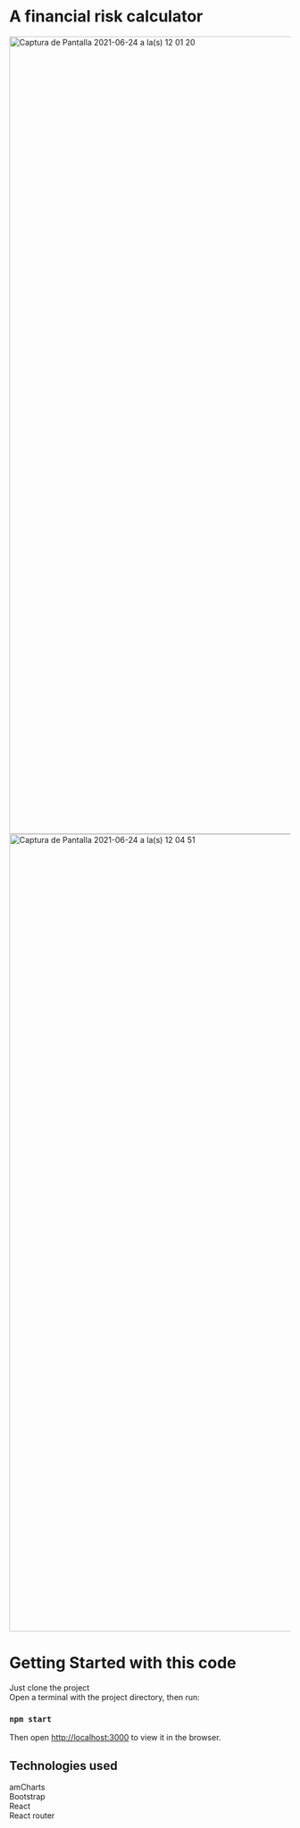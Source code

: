 # A financial risk calculator
<img width="1429" alt="Captura de Pantalla 2021-06-24 a la(s) 12 01 20" src="https://user-images.githubusercontent.com/34633097/123295820-13844680-d4e4-11eb-856b-754c842b558f.png">
<img width="1429" alt="Captura de Pantalla 2021-06-24 a la(s) 12 04 51" src="https://user-images.githubusercontent.com/34633097/123296176-6cec7580-d4e4-11eb-9ddf-0d8c44376a29.png">

# Getting Started with this code

Just clone the project\
Open a terminal with the project directory, then run:
### `npm start`
Then open [http://localhost:3000](http://localhost:3000) to view it in the browser.

## Technologies used
amCharts\
Bootstrap\
React\
React router
